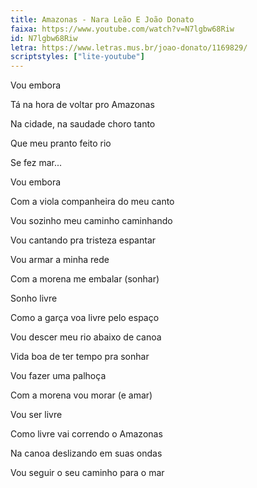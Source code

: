 ```yaml
---
title: Amazonas - Nara Leão E João Donato
faixa: https://www.youtube.com/watch?v=N7lgbw68Riw
id: N7lgbw68Riw
letra: https://www.letras.mus.br/joao-donato/1169829/
scriptstyles: ["lite-youtube"]
---
```


Vou embora

Tá na hora de voltar pro Amazonas

Na cidade, na saudade choro tanto

Que meu pranto feito rio

Se fez mar...

Vou embora

Com a viola companheira do meu canto

Vou sozinho meu caminho caminhando

Vou cantando pra tristeza espantar

Vou armar a minha rede

Com a morena me embalar (sonhar)

Sonho livre

Como a garça voa livre pelo espaço

Vou descer meu rio abaixo de canoa

Vida boa de ter tempo pra sonhar

Vou fazer uma palhoça

Com a morena vou morar (e amar)

Vou ser livre

Como livre vai correndo o Amazonas

Na canoa deslizando em suas ondas

Vou seguir o seu caminho para o mar
